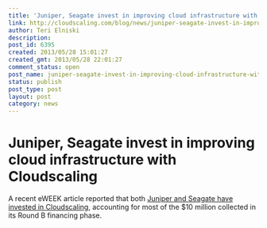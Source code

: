 ```yaml
---
title: 'Juniper, Seagate invest in improving cloud infrastructure with Cloudscaling'
link: http://cloudscaling.com/blog/news/juniper-seagate-invest-in-improving-cloud-infrastructure-with-cloudscaling/
author: Teri Elniski
description: 
post_id: 6395
created: 2013/05/28 15:01:27
created_gmt: 2013/05/28 22:01:27
comment_status: open
post_name: juniper-seagate-invest-in-improving-cloud-infrastructure-with-cloudscaling
status: publish
post_type: post
layout: post
category: news
---
```


# Juniper, Seagate invest in improving cloud infrastructure with Cloudscaling

A recent eWEEK article reported that both [Juniper and Seagate have invested in Cloudscaling](http://www.eweek.com/cloud/juniper-seagate-invest-in-cloud-platform-startup-cloudscaling/), accounting for most of the $10 million collected in its Round B financing phase.